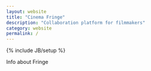 ```yaml
---
layout: website
title: "Cinema Fringe"
description: "Collaboration platform for filmmakers"
category: website
permalink: /
---
```

{% include JB/setup %}

Info about Fringe
